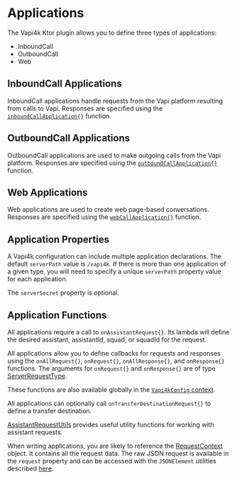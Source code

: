 # Applications

The Vapi4k Ktor plugin allows you to define three types of applications:

* InboundCall
* OutboundCall
* Web

## InboundCall Applications

InboundCall applications handle requests from the Vapi platform resulting from calls to Vapi.
Responses are specified using the [`inboundCallApplication{}`](%core_url%.vapi4k/-inbound-call-application/)
function.

<chapter title="InboundCall Application Ktor Config" id="inboundApp" collapsible="false">
<code-block lang="kotlin" src="src/main/kotlin/applications/IncomingCall.kt" include-symbol="module"/>
</chapter>

## OutboundCall Applications

OutboundCall applications are used to make outgoing calls from the Vapi platform.
Responses are specified using the [`outboundCallApplication{}`](%core_url%.vapi4k/-outbound-call-application/)
function.

<chapter title="OutboundCall Application Ktor Config" id="outboundApp" collapsible="false">
<code-block lang="kotlin" src="src/main/kotlin/applications/OutgoingCall.kt" include-symbol="module"/>
</chapter>

<chapter title="OutboundCall Client" id="outboundClient" collapsible="false">
<code-block lang="kotlin" src="src/main/kotlin/applications/CallCustomer.kt" include-symbol="outboundCallExample"/>
</chapter>

## Web Applications

Web applications are used to create web page-based conversations.
Responses are specified using the [`webCallApplication{}`](%core_url%.vapi4k/-web-application/) function.

<chapter title="Web Application Ktor Config" id="webAppKtor" collapsible="false">
<code-block lang="kotlin" src="src/main/kotlin/applications/WebCall.kt" include-symbol="module"/>
</chapter>

<chapter title="Web Application HTML Page" id="webPage" collapsible="false">
<code-block lang="kotlin" src="src/main/kotlin/applications/TalkPage.kt" include-symbol="talkPage"/>
</chapter>

## Application Properties

A Vapi4k configuration can include multiple application declarations. The default `serverPath` value is `/vapi4k`. If
there is more than one application of a given type, you will need to specify a unique `serverPath` property value for
each application.

The `serverSecret` property is optional.

## Application Functions

All applications require a call to `onAssistantRequest{}`. Its lambda will define
the desired assistant, assistantId, squad, or squadId for the request.

All applications allow you to define callbacks for requests and responses using the `onAllRequest{}`,
`onRequest{}`, `onAllResponse{}`, and `onResponse{}` functions.
The arguments for `onRequest{}` and `onResponse{}` are of type
[ServerRequestType](%utils_url%.vapi4k/-server-request-type/).

These functions are also available globally
in the [`Vapi4kConfig` context](%core_url%.vapi4k/-vapi4k-config/).

All applications can optionally call `onTransferDestinationRequest{}` to define a transfer destination.

[AssistantRequestUtils](%core_url%.vapi4k/-assistant-request-utils/) provides useful utility functions for
working with assistant requests.

When writing applications, you are likely to reference the
[RequestContext](%core_url%.vapi4k/-request-context/) object. It contains all the request data. The
raw JSON request is available in the `request` property and can be accessed with the `JSONElement` utilities
described [here](JsonElement.md).

